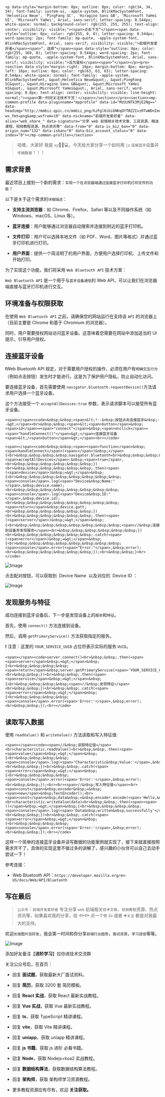 ```
<p data-style="margin-bottom: 0px; outline: 0px; color: rgb(34, 34, 34); font-family: system-ui, -apple-system, BlinkMacSystemFont, 'Helvetica Neue', 'PingFang SC', 'Hiragino Sans GB', 'Microsoft YaHei UI', 'Microsoft YaHei', Arial, sans-serif; letter-spacing: 0.544px; white-space: normal; background-color: rgb(255, 255, 255); text-align: center; visibility: visible;"><span>点击下方“</span><span data-style="outline: 0px; color: rgb(255, 0, 0); letter-spacing: 0.544px; word-spacing: 2px; font-family: mp-quote, -apple-system-font, BlinkMacSystemFont, Arial, sans-serif; visibility: visible;">前端开发爱好者</span><span>”，选择“</span><span data-style="outline: 0px; color: rgb(255, 169, 0); letter-spacing: 0.544px; word-spacing: 2px; font-family: mp-quote, -apple-system-font, BlinkMacSystemFont, Arial, sans-serif; visibility: visible;">设为星标</span><span>”</span></p><pre><section data-style="margin-right: 16px; margin-bottom: 8px; margin-left: 16px; outline: 0px; color: rgb(63, 63, 63); letter-spacing: 0.544px; white-space: normal; font-family: -apple-system, BlinkMacSystemFont, &quot;Helvetica Neue&quot;, &quot;PingFang SC&quot;, &quot;Hiragino Sans GB&quot;, &quot;Microsoft YaHei UI&quot;, &quot;Microsoft YaHei&quot;, Arial, sans-serif; word-spacing: 0.8px; text-align: center; visibility: visible; line-height: normal;"><span>第一时间关注技术干货！</span></section></pre><section><mp-common-profile data-pluginname="mpprofile" data-id="MzUzNTk3MjE2Ng==" data-headimg="http://mmbiz.qpic.cn/mmbiz_png/kzFgl6ibibNKqOYTBZZIvzRTwWDnIeeC7AWFC1GtPQq7mibycgPf3ZIp77hpNWedYwcxfaWicT2VuwwXERM0A6mM3w/300?wx_fmt=png&amp;wxfrom=19" data-nickname="前端开发爱好者" data-alias="web_share_" data-signature="分享 web 前端相关技术文章、工具资源、精选课程、视频教程资源、热点资讯等" data-from="0" data-is_biz_ban="0" data-origin_num="132" data-isban="0" data-biz_account_status="0" data-index="0"></mp-common-profile></section>
```

> 哈喽，大家好 我是 `xy`👨🏻💻。今天给大家分享一个如何用 `js` `连接蓝牙`设备并`传输数据`！！！

## 需求背景

最近项目上接到一个新的需求：`实现一个在浏览器端通过连接蓝牙打印机打印文件的功能`！

以下是关于这个需求的`详细描述`：

-   **支持主流浏览器**：如 Chrome、Firefox、Safari 等以及不同操作系统（如 Windows、macOS、Linux 等）。
    
-   **蓝牙连接**：用户能够通过浏览器自动搜索并连接到附近的蓝牙打印机。
    
-   **文件打印**：用户可以选择本地文件（如 PDF、Word、图片等格式）并通过蓝牙打印机进行打印。
    
-   **用户界面**：提供一个简洁明了的用户界面，方便用户选择打印机、上传文件和开始打印。
    

为了实现这个功能，我们将采用 `Web Bluetooth API` 技术方案：

`Web Bluetooth API` 是一个用于与`蓝牙设备通信`的 Web API，可以让我们在浏览器端直接与蓝牙打印机进行交互。

## 环境准备与权限获取

在使用 `Web Bluetooth API` 之前，请确保您的网站运行在支持该 `API` 的浏览器上（目前主要是 Chrome 和基于 Chromium 的浏览器）。

同时，用户需要授权网站访问蓝牙设备。这意味着您需要在网站中添加适当的 UI 提示，引导用户授权。

## 连接蓝牙设备

❗️Web Bluetooth API 规定，对于需要用户授权的操作，必须在用户有`明确交互行为`（例如点击按钮）发生时才能进行。这是为了保护用户隐私，防止自动化访问。

要连接蓝牙设备，首先需要使用 `navigator.bluetooth.requestDevice()`方法请求用户选择一个蓝牙设备。

这个方法接受一个 `acceptAllDevices:true` 参数，表示请求脚本可以接受所有蓝牙设备。

```
<span></span><code>&nbsp;&nbsp;<span>&lt;!--&nbsp;按钮点击连接蓝牙&nbsp;--&gt;</span><br>&nbsp;&nbsp;<span>&lt;<span>button</span>&nbsp;<span>id</span>=<span>"connect"</span>&nbsp;<span>onclick</span>=<span>"handleConnect()"</span>&gt;</span>连接蓝牙设备<span>&lt;/<span>button</span>&gt;</span><br></code>
```

```
<span></span><code>&nbsp;&nbsp;<span><span>function</span>&nbsp;<span>handleConnect</span>(<span></span>)&nbsp;</span>{<br>&nbsp;&nbsp;&nbsp;&nbsp;navigator.bluetooth<br>&nbsp;&nbsp;&nbsp;&nbsp;&nbsp;&nbsp;.requestDevice({<br>&nbsp;&nbsp;&nbsp;&nbsp;&nbsp;&nbsp;&nbsp;&nbsp;<span>acceptAllDevices</span>:&nbsp;<span>true</span>,<br>&nbsp;&nbsp;&nbsp;&nbsp;&nbsp;&nbsp;})<br>&nbsp;&nbsp;&nbsp;&nbsp;&nbsp;&nbsp;.then(<span>(<span>device</span>)&nbsp;=&gt;</span>&nbsp;{<br>&nbsp;&nbsp;&nbsp;&nbsp;&nbsp;&nbsp;&nbsp;&nbsp;<span>console</span>.log(<span>"Device&nbsp;Name:"</span>,&nbsp;device.name);<br>&nbsp;&nbsp;&nbsp;&nbsp;&nbsp;&nbsp;&nbsp;&nbsp;<span>console</span>.log(<span>"Device&nbsp;ID:"</span>,&nbsp;device.id);<br>&nbsp;&nbsp;&nbsp;&nbsp;&nbsp;&nbsp;&nbsp;&nbsp;<span>return</span>&nbsp;device.gatt;<br>&nbsp;&nbsp;&nbsp;&nbsp;&nbsp;&nbsp;})<br>&nbsp;&nbsp;&nbsp;&nbsp;&nbsp;&nbsp;.then(<span>(<span>server</span>)&nbsp;=&gt;</span>&nbsp;{<br>&nbsp;&nbsp;&nbsp;&nbsp;&nbsp;&nbsp;&nbsp;&nbsp;<span>//&nbsp;连接到设备并发现服务</span><br>&nbsp;&nbsp;&nbsp;&nbsp;&nbsp;&nbsp;})<br>&nbsp;&nbsp;&nbsp;&nbsp;&nbsp;&nbsp;.catch(<span>(<span>error</span>)&nbsp;=&gt;</span>&nbsp;{<br>&nbsp;&nbsp;&nbsp;&nbsp;&nbsp;&nbsp;&nbsp;&nbsp;<span>console</span>.error(<span>"Error:"</span>,&nbsp;error);<br>&nbsp;&nbsp;&nbsp;&nbsp;&nbsp;&nbsp;});<br>&nbsp;&nbsp;}<br></code>
```

![Image](https://mmbiz.qpic.cn/sz_mmbiz_png/kzFgl6ibibNKq5nnC9MnOyTba0jpXfLYKa3nicOmSYu886Afic5JF7Mjy8A1f0jbcqUIcRfEwvE0y4s3SxXsbVtTew/640?wx_fmt=png&from=appmsg&tp=webp&wxfrom=5&wx_lazy=1&wx_co=1)

点击配对按钮，可以获取到  Device Name  以及对应的  Device ID ：

![Image](https://mmbiz.qpic.cn/sz_mmbiz_png/kzFgl6ibibNKq5nnC9MnOyTba0jpXfLYKahIwAExwdTNqYoIOVEAZQBJAhsiatOFtL5Aic57wIn8JdNZjxd6yGeLPw/640?wx_fmt=png&from=appmsg&tp=webp&wxfrom=5&wx_lazy=1&wx_co=1)

## 发现服务与特征

成功连接到蓝牙设备后，下一步是发现设备上的`服务`和`特征`。

首先，使用 `connect()` 方法连接到设备。

然后，调用 `getPrimaryService()` 方法获取指定的服务。

❗️ 注意：这里的 `YOUR_SERVICE_UUID` 占位符表示实际的服务 `UUID`。

```
<span></span><code>server.connect()<br>&nbsp;&nbsp;.then(<span><span>server</span>&nbsp;=&gt;</span>&nbsp;{<br>&nbsp;&nbsp;&nbsp;&nbsp;<span>return</span>&nbsp;server.getPrimaryService(<span>'YOUR_SERVICE_UUID'</span>);<br>&nbsp;&nbsp;})<br>&nbsp;&nbsp;.then(<span><span>service</span>&nbsp;=&gt;</span>&nbsp;{<br>&nbsp;&nbsp;&nbsp;&nbsp;<span>//&nbsp;发现特征</span><br>&nbsp;&nbsp;})<br>&nbsp;&nbsp;.catch(<span><span>error</span>&nbsp;=&gt;</span>&nbsp;{<br>&nbsp;&nbsp;&nbsp;&nbsp;<span>console</span>.error(<span>'Error:'</span>,&nbsp;error);<br>&nbsp;&nbsp;});<br></code>
```

## 读取写入数据

使用 `readValue()` 和 `writeValue()` 方法读取和写入特征值:

```
<span></span><code><span>//&nbsp;读取特征值</span><br>characteristic.readValue()<br>&nbsp;&nbsp;.then(<span><span>value</span>&nbsp;=&gt;</span>&nbsp;{<br>&nbsp;&nbsp;&nbsp;&nbsp;<span>console</span>.log(<span>'Characteristic&nbsp;Value:'</span>,&nbsp;value);<br>&nbsp;&nbsp;})<br>&nbsp;&nbsp;.catch(<span><span>error</span>&nbsp;=&gt;</span>&nbsp;{<br>&nbsp;&nbsp;&nbsp;&nbsp;<span>console</span>.error(<span>'Error:'</span>,&nbsp;error);<br>&nbsp;&nbsp;});<br><br><span>//&nbsp;写入特征值</span><br><span>const</span>&nbsp;encoder&nbsp;=&nbsp;<span>new</span>&nbsp;TextEncoder();<br><span>const</span>&nbsp;data&nbsp;=&nbsp;encoder.encode(<span>'Hello,&nbsp;Bluetooth!'</span>);<br>characteristic.writeValue(data)<br>&nbsp;&nbsp;.then(<span><span>()</span>&nbsp;=&gt;</span>&nbsp;{<br>&nbsp;&nbsp;&nbsp;&nbsp;<span>console</span>.log(<span>'Data&nbsp;written&nbsp;successfully'</span>);<br>&nbsp;&nbsp;})<br>&nbsp;&nbsp;.catch(<span><span>error</span>&nbsp;=&gt;</span>&nbsp;{<br>&nbsp;&nbsp;&nbsp;&nbsp;<span>console</span>.error(<span>'Error:'</span>,&nbsp;error);<br>&nbsp;&nbsp;});<br></code>
```

这样一个简单的连接蓝牙设备并读写数据的功能案例就实现了，接下来就直接按照需求开干了，具体的实现这里不做过多的讲解了，感兴趣的小伙伴可以自己去动手尝试一下！

参考连接：

-   Web Bluetooth API：`https://developer.mozilla.org/en-US/docs/Web/API/Bluetooth`
    

## 写在最后

> `公众号`：`前端开发爱好者` 专注分享 `web` 前端相关`技术文章`、`视频教程`资源、热点资讯等，如果喜欢我的分享，给 🐟🐟 点一个`赞` 👍 或者 ➕`关注` 都是对我最大的支持。

欢迎`长按图片加好友`，我会第一时间和你分享`前端行业趋势`，`面试资源`，`学习途径`等等。

![Image](https://mmbiz.qpic.cn/sz_mmbiz_jpg/kzFgl6ibibNKq5nnC9MnOyTba0jpXfLYKa6f2nmD1yIHxoTYnZlfvSuU4b7Am0cJicVSFW1L8P237QpwBwJsu19Nw/640?wx_fmt=jpeg&from=appmsg&tp=webp&wxfrom=5&wx_lazy=1&wx_co=1)

添加好友备注【**进阶学习**】拉你进技术交流群

关注公众号后，在首页：

-   回复 **面试题**，获取最新大厂面试资料。
    
-   回复 **简历**，获取 3200 套 简历模板。
    
-   回复 **React 实战**，获取 React 最新实战教程。
    
-   回复 **Vue 实战**，获取 Vue 最新实战教程。
    
-   回复 **ts**，获取 TypeScript 精讲课程。
    
-   回复 **vite**，获取 Vite 精讲课程。
    
-   回复 **uniapp**，获取 uniapp 精讲课程。
    
-   回复 **js 书籍**，获取 js 进阶 必看书籍。
    
-   回复 **Node**，获取 Nodejs+koa2 实战教程。
    
-   回复 **数据结构算法**，获取数据结构算法教程。
    
-   回复 **架构师**，获取 架构师学习资源教程。
    
-   更多教程资源应有尽有，欢迎 **关注获取。**